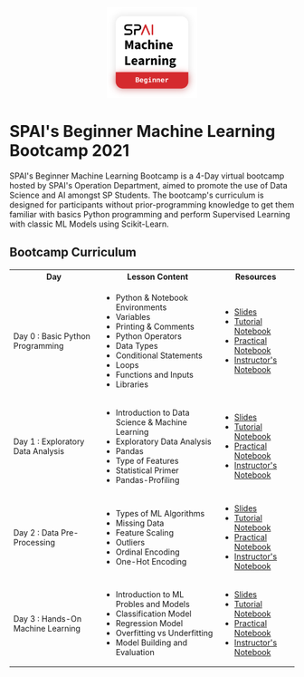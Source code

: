 <p align="center">
  <a href="https://github.com/Tien-Cheng/ML-Bootcamp-2021/edit/main/Beginner%20Machine%20Learning%20Bootcamp">
    <img src="BegMLBC_Logo.png" alt="Logo" width="160" height="160">
  </a>
</p>

# SPAI's Beginner Machine Learning Bootcamp 2021

SPAI's Beginner Machine Learning Bootcamp is a 4-Day virtual bootcamp hosted by SPAI's Operation Department, aimed to promote the use of Data Science and AI amongst SP Students.
The bootcamp's curriculum is designed for participants without prior-programming knowledge to get them familiar with basics Python programming and perform Supervised Learning with classic ML Models using Scikit-Learn.

## Bootcamp Curriculum
<table>
    <tr>
        <th>Day</th>
        <th>Lesson Content</th>
        <th>Resources</th>
    <tr>
    <tr>
        <td>Day 0 : Basic Python Programming</td>
        <td>
            <ul>
                <li>Python & Notebook Environments</li>
                <li>Variables</li>
                <li>Printing & Comments</li>
                <li>Python Operators</li>
                <li>Data Types</li>
                <li>Conditional Statements</li>
                <li>Loops</li>
                <li>Functions and Inputs</li>
                <li>Libraries</li>
            </ul>
        </td>
        <td>
            <ul>
                <li><a href="https://github.com/Tien-Cheng/ML-Bootcamp-2021/tree/main/Beginner%20Machine%20Learning%20Bootcamp/Day%200_Basic%20Python%20Programming/SPAI%20ML%20Bootcamp%20-%20Day%200.pdf">Slides</a></li>
                <li><a href="https://github.com/Tien-Cheng/ML-Bootcamp-2021/tree/main/Beginner%20Machine%20Learning%20Bootcamp/Day%200_Basic%20Python%20Programming/Day%200%20Tutorial%20(Participant).ipynb">Tutorial Notebook</a></li>
                <li><a href="https://github.com/Tien-Cheng/ML-Bootcamp-2021/tree/main/Beginner%20Machine%20Learning%20Bootcamp/Day%200_Basic%20Python%20Programming/Day%200%20Practical%20(Participant).ipynb">Practical Notebook</a></li>
                <li><a href="https://github.com/Tien-Cheng/ML-Bootcamp-2021/tree/main/Beginner%20Machine%20Learning%20Bootcamp/Day%200_Basic%20Python%20Programming/Instructor's%20Copy">Instructor's Notebook</a></li>
            </ul>
        </td>
    <tr>
        <td>Day 1 : Exploratory Data Analysis</td>
        <td>
            <ul>
                <li>Introduction to Data Science & Machine Learning</li>
                <li>Exploratory Data Analysis</li>
                <li>Pandas</li>
                <li>Type of Features</li>
                <li>Statistical Primer</li>
                <li>Pandas-Profiling</li>
            </ul>
        </td>
        <td>
            <ul>
                <li><a href="https://github.com/Tien-Cheng/ML-Bootcamp-2021/tree/main/Beginner%20Machine%20Learning%20Bootcamp/Day%201_Exploratory%20Data%20Analysis/SPAI%20ML%20Bootcamp%20-%20Day%201.pdf">Slides</a></li>
                <li><a href="https://github.com/Tien-Cheng/ML-Bootcamp-2021/tree/main/Beginner%20Machine%20Learning%20Bootcamp/Day%201_Exploratory%20Data%20Analysis/Day%201%20Tutorial%20(Participant).ipynb">Tutorial Notebook</a></li>
                <li><a href="https://github.com/Tien-Cheng/ML-Bootcamp-2021/tree/main/Beginner%20Machine%20Learning%20Bootcamp/Day%201_Exploratory%20Data%20Analysis/Day%201%20Practical%20(Participant).ipynb">Practical Notebook</a></li>
                <li><a href="https://github.com/Tien-Cheng/ML-Bootcamp-2021/tree/main/Beginner%20Machine%20Learning%20Bootcamp/Day%201_Exploratory%20Data%20Analysis/Instructor's%20Copy">Instructor's Notebook</a></li>
            </ul>
        </td>
    </tr>
    <tr>
        <td>Day 2 : Data Pre-Processing</td>
        <td>
            <ul>
                <li>Types of ML Algorithms</li>
                <li>Missing Data</li>
                <li>Feature Scaling</li>
                <li>Outliers</li>
                <li>Ordinal Encoding</li>
                <li>One-Hot Encoding</li>
            </ul>
        </td>
        <td>
            <ul>
                <li><a href="https://github.com/Tien-Cheng/ML-Bootcamp-2021/tree/main/Beginner%20Machine%20Learning%20Bootcamp/Day%202_Data%20Pre-Processing/SPAI%20ML%20Bootcamp%20-%20Day%202.pdf">Slides</a></li>
                <li><a href="https://github.com/Tien-Cheng/ML-Bootcamp-2021/tree/main/Beginner%20Machine%20Learning%20Bootcamp/Day%202_Data%20Pre-Processing/Day%202%20Tutorial%20(Participant).ipynb">Tutorial Notebook</a></li>
                <li><a href="https://github.com/Tien-Cheng/ML-Bootcamp-2021/tree/main/Beginner%20Machine%20Learning%20Bootcamp/Day%202_Data%20Pre-Processing/Day%202%20Practical%20(Participant).ipynb">Practical Notebook</a></li>
                <li><a href="https://github.com/Tien-Cheng/ML-Bootcamp-2021/tree/main/Beginner%20Machine%20Learning%20Bootcamp/Day%202_Data%20Pre-Processing/Instructor's%20Copy">Instructor's Notebook</a></li>
            </ul>
        </td>
    </tr>
    <tr>
        <td>Day 3 : Hands-On Machine Learning</td>
        <td>
            <ul>
                <li>Introduction to ML Probles and Models</li>
                <li>Classification Model</li>
                <li>Regression Model</li>
                <li>Overfitting vs Underfitting</li>
                <li>Model Building and Evaluation</li>
            </ul>
        </td>
        <td>
            <ul>
                <li><a href="https://github.com/Tien-Cheng/ML-Bootcamp-2021/tree/main/Beginner%20Machine%20Learning%20Bootcamp/Day%203_Hands-On%20Machine%20Learning/SPAI%20ML%20Bootcamp%20-%20Day%203.pdf">Slides</a></li>
                <li><a href="https://github.com/Tien-Cheng/ML-Bootcamp-2021/tree/main/Beginner%20Machine%20Learning%20Bootcamp/Day%203_Hands-On%20Machine%20Learning/Day%203%20Tutorial%20(Participant).ipynb">Tutorial Notebook</a></li>
                <li><a href="https://github.com/Tien-Cheng/ML-Bootcamp-2021/tree/main/Beginner%20Machine%20Learning%20Bootcamp/Day%203_Hands-On%20Machine%20Learning/Day%203%20Practical%20(Participant).ipynb">Practical Notebook</a></li>
                <li><a href="https://github.com/Tien-Cheng/ML-Bootcamp-2021/tree/main/Beginner%20Machine%20Learning%20Bootcamp/Day%203_Hands-On%20Machine%20Learning/Instructor's%20Copy">Instructor's Notebook</a></li>
            </ul>
        </td>
    <tr>
</table>

